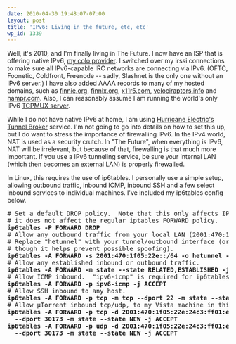 ```yaml
---
date: 2010-04-30 19:48:07-07:00
layout: post
title: 'IPv6: Living in the future, etc, etc'
wp_id: 1339
---
```

Well, it's 2010, and I'm finally living in The Future. I now have an ISP that is offering native IPv6, [my colo provider](http://vr.org/). I switched over my irssi connections to make sure all IPv6-capable IRC networks are connecting via IPv6. (OFTC, Foonetic, Coldfront, Freenode -- sadly, Slashnet is the only one without an IPv6 server.) I have also added AAAA records to many of my hosted domains, such as [finnie.org](https://www.finnie.org/), [finnix.org](https://www.finnix.org/), [x11r5.com](https://www.x11r5.com/), [velociraptors.info](http://www.velociraptors.info/) and [hampr.com](http://www.hampr.com/). Also, I can reasonably assume I am running the world's only IPv6 [TCPMUX server](https://www.finnie.org/2010/02/13/in-tcpmuxd-a-secure-rfc-compliant-tcpmux-server/).

While I do not have native IPv6 at home, I am using [Hurricane Electric's Tunnel Broker](https://www.tunnelbroker.net/) service. I'm not going to go into details on how to set this up, but I do want to stress the importance of firewalling IPv6. In the IPv4 world, NAT is used as a security crutch. In "The Future", when everything is IPv6, NAT will be irrelevant, but because of that, firewalling is that much more important. If you use a IPv6 tunneling service, be sure your internal LAN (which then becomes an external LAN) is properly firewalled.

In Linux, this requires the use of ip6tables. I personally use a simple setup, allowing outbound traffic, inbound ICMP, inbound SSH and a few select inbound services to individual machines. I've included my ip6tables config below.

<pre># Set a default DROP policy.  Note that this only affects IPv6 traffic,
# it does not affect the regular iptables FORWARD policy.
<strong>ip6tables -P FORWARD DROP</strong>
# Allow any outbound traffic from your local LAN (2001:470:1f05:22e::/64). 
# Replace "hetunnel" with your tunnel/outbound interface (or leave it off,
# though it helps prevent possible spoofing).
<strong>ip6tables -A FORWARD -s 2001:470:1f05:22e::/64 -o hetunnel -j ACCEPT</strong>
# Allow any established inbound or outbound traffic.
<strong>ip6tables -A FORWARD -m state --state RELATED,ESTABLISHED -j ACCEPT</strong>
# Allow ICMP inbound.  "ipv6-icmp" is required for ip6tables here.
<strong>ip6tables -A FORWARD -p ipv6-icmp -j ACCEPT</strong>
# Allow SSH inbound to any host.
<strong>ip6tables -A FORWARD -p tcp -m tcp --dport 22 -m state --state NEW -j ACCEPT</strong>
# Allow µTorrent inbound tcp/udp, to my Vista machine in this case.
<strong>ip6tables -A FORWARD -p tcp -d 2001:470:1f05:22e:24c3:ff01:e72a:3487 \
  --dport 30173 -m state --state NEW -j ACCEPT
ip6tables -A FORWARD -p udp -d 2001:470:1f05:22e:24c3:ff01:e72a:3487 \
  --dport 30173 -m state --state NEW -j ACCEPT</strong></pre>
